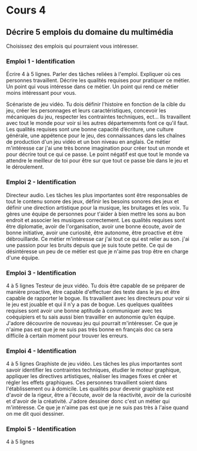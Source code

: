 # Cours 4
## Décrire 5 emplois du domaine du multimédia
Choisissez des emplois qui pourraient vous intéresser. 

### Emploi 1 - Identification
Écrire 4 à 5 lignes. Parler des tâches reliées à l'emploi. Expliquer où ces personnes travaillent. Décrire les qualités requises pour pratiquer ce métier. Un point qui vous intéresse dans ce métier. Un point qui rend ce métier moins intéressant pour vous.  

Scénariste de jeu vidéo. Tu dois définir l'histoire en fonction de la cible du jeu, créer les personnages et leurs caractéristiques, concevoir les mécaniques du jeu, respecter les contraintes techniques, ect... Ils travaillent avec tout le monde pour voir si les autres départememnts font ce qu'il faut. Les qualités requises sont une bonne capacité d’écriture, une culture générale, une appétence pour le jeu, des connaissances dans les chaînes de production d'un jeu vidéo et un bon niveau en anglais. Ce métier m'intéresse car j'ai une très bonne imagination pour créer tout un monde et pour décrire tout ce qui ce passe. Le point négatif est que tout le monde va attendre le meilleur de toi pour être sur que tout ce passe bie dans le jeu et le déroulement.

### Emploi 2 - Identification
Directeur audio. Les tâches les plus importantes sont être responsables de tout le contenu sonore des jeux, définir les besoins sonores des jeux et définir une direction artistique pour la musique, les bruitages et les voix. Tu gères une équipe de personnes pour t'aider à bien mettre les sons au bon endroit et associer les musiques correctement. Les qualités requises sont être diplomatie, avoir de l'organisation, avoir une bonne écoute, avoir de bonne initiative, avoir une curiosité, être autonome, être proactive et être débrouillarde. Ce métier m'intéresse car j'ai tout ce qui est relier au son. j'ai une passion pour les bruits depuis que je suis toute petite. Ce qui de désintéresse un peu de ce métier est que je n'aime pas trop être en charge d'une équipe.

### Emploi 3 - Identification
4 à 5 lignes 
Testeur de jeux vidéo. Tu dois être capable de se préparer de manière proactive, être capable d'effectuer des teste dans le jeu et être capable de rapporter le bogue. Ils travaillent avec les directeurs pour voir si le jeu est jouable et qui il n'y a pas de bogue. Les quelques qualitées requises sont avoir une bonne aptitude à communiquer avec tes coéquipiers et tu sais aussi bien travailler en autonomie qu’en équipe. J'adore découvrire de nouveau jeu qui pourrait m'intéresser. Ce que je n'aime pas est que je ne suis pas très bonne en français doc ca sera difficile à certain moment pour trouver les erreurs.

### Emploi 4 - Identification
4 à 5 lignes
Graphiste de jeu vidéo. Les tâches les plus importantes sont savoir identifier les contraintes techniques, étudier le moteur graphique, appliquer les directives artistiques, réaliser les images fixes et créer et régler les effets graphiques. Ces personnes travaillent soient dans l'établissement ou à domicile. Les qualités pour devenir graphiste est d'avoir de la rigeur, être a l'écoute, avoir de la réactivité, avoir de la curiosité et d'avoir de la créativité. J'adore dessiner donc c'est un métier qui m'intéresse. Ce que je n'aime pas est que je ne suis pas très à l'aise quand on me dit quoi dessiner.

### Emploi 5 - Identification
4 à 5 lignes
